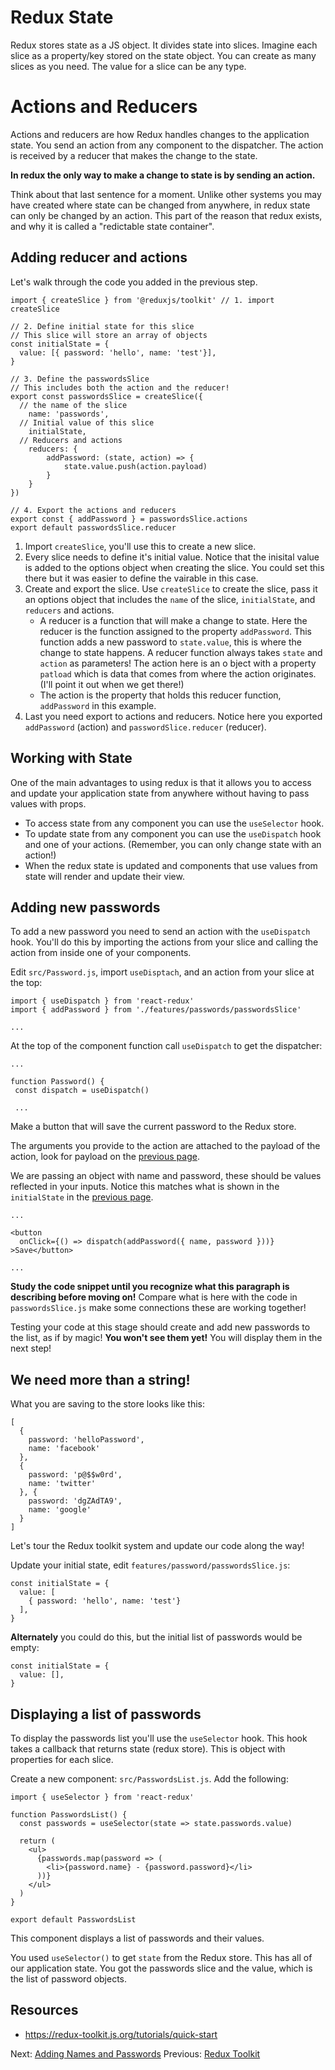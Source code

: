 # Redux State 

Redux stores state as a JS object. It divides state into slices. Imagine each slice as a property/key stored on the state object. You can create as many slices as you need. The value for a slice can be any type. 

# Actions and Reducers

Actions and reducers are how Redux handles changes to the application state. You send an action from any component to the dispatcher. The action is received by a reducer that makes the change to the state. 

**In redux the only way to make a change to state is by sending an action.** 

Think about that last sentence for a moment. Unlike other systems you may have created where state can be changed from anywhere, in redux state can only be changed by an action. This part of the reason that redux exists, and why it is called a "redictable state container". 

## Adding reducer and actions

Let's walk through the code you added in the previous step. 

```JS
import { createSlice } from '@reduxjs/toolkit' // 1. import createSlice

// 2. Define initial state for this slice
// This slice will store an array of objects
const initialState = {
  value: [{ password: 'hello', name: 'test'}],
}

// 3. Define the passwordsSlice
// This includes both the action and the reducer!
export const passwordsSlice = createSlice({
  // the name of the slice
	name: 'passwords',
  // Initial value of this slice
	initialState,
  // Reducers and actions
	reducers: {
		addPassword: (state, action) => {
			state.value.push(action.payload)
		}
	}
})

// 4. Export the actions and reducers
export const { addPassword } = passwordsSlice.actions
export default passwordsSlice.reducer
```

1. Import `createSlice`, you'll use this to create a new slice.
2. Every slice needs to define it's initial value. Notice that the inisital value is added to the options object when creating the slice. You could set this there but it was easier to define the vairable in this case. 
3. Create and export the slice. Use `createSlice` to create the slice, pass it an options object that includes the `name` of the slice, `initialState`, and `reducers` and actions. 
    - A reducer is a function that will make a change to state. Here the reducer is the function assigned to the property `addPassword`. This function adds a new password to `state.value`, this is where the change to state happens. A reducer function always takes `state` and `action` as parameters! The action here is an o bject with a property `patload` which is data that comes from where the action originates. (I'll point it out when we get there!)
    - The action is the property that holds this reducer function, `addPassword` in this example.
4. Last you need export to actions and reducers. Notice here you exported `addPassword` (action) and `passwordSlice.reducer` (reducer).

## Working with State 

One of the main advantages to using redux is that it allows you to access and update your application state from anywhere without having to pass values with props. 

- To access state from any component you can use the `useSelector` hook.
- To update state from any component you can use the `useDispatch` hook and one of your actions. (Remember, you can only change state with an action!)
- When the redux state is updated and components that use values from state will render and update their view. 

## Adding new passwords

To add a new password you need to send an action with the `useDispatch` hook. You'll do this by importing the actions from your slice and calling the action from inside one of your components. 

Edit `src/Password.js`, import `useDisptach`, and an action from your slice at the top:

```JS
import { useDispatch } from 'react-redux'
import { addPassword } from './features/passwords/passwordsSlice'

...
```

At the top of the component function call `useDispatch` to get the dispatcher: 

```JS
...

function Password() {
 const dispatch = useDispatch()

 ...
```

Make a button that will save the current password to the Redux store. 

The arguments you provide to the action are attached to the payload of the action, look for payload on the [previous page](../P05-Redux-Toolkit#Creating-Slices-exporting-Actions-and-Reducers). 

We are passing an object with name and password, these should be values reflected in your inputs. Notice this matches what is shown in the `initialState` in the [previous page](../P05-Redux-Toolkit#Creating-Slices-exporting-Actions-and-Reducers). 

```JS
...

<button
  onClick={() => dispatch(addPassword({ name, password }))}
>Save</button>

...
```

**Study the code snippet until you recognize what this paragraph is describing before moving on!** Compare what is here with the code in `passwordsSlice.js` make some connections these are working together!

Testing your code at this stage should create and add new passwords to the list, as if by magic! **You won't see them yet!** You will display them in the next step!

## We need more than a string! 

What you are saving to the store looks like this: 

```JS
[
  {
    password: 'helloPassword',
    name: 'facebook'
  }, 
  { 
    password: 'p@$$w0rd',
    name: 'twitter'
  }, { 
    password: 'dgZAdTA9',
    name: 'google'
  }
]
```

Let's tour the Redux toolkit system and update our code along the way!

Update your initial state, edit `features/password/passwordsSlice.js`:

```JS
const initialState = {
  value: [
    { password: 'hello', name: 'test'}
  ],
}
```

**Alternately** you could do this, but the initial list of passwords would be empty: 

```JS
const initialState = {
  value: [],
}
```

## Displaying a list of passwords

To display the passwords list you'll use the `useSelector` hook. This hook takes a callback that returns state (redux store). This is object with properties for each slice. 

Create a new component: `src/PasswordsList.js`. Add the following: 

```JS
import { useSelector } from 'react-redux'

function PasswordsList() {
  const passwords = useSelector(state => state.passwords.value)

  return (
    <ul>
      {passwords.map(password => (
        <li>{password.name} - {password.password}</li>
      ))}
    </ul>
  )
}

export default PasswordsList
```

This component displays a list of passwords and their values.  

You used `useSelector()` to get `state` from the Redux store. This has all of our application state. You got the passwords slice and the value, which is the list of password objects. 

## Resources 

- https://redux-toolkit.js.org/tutorials/quick-start

Next: [Adding Names and Passwords](../P07-Password-Strength)
Previous: [Redux Toolkit](../P05-Redux-Toolkit)
